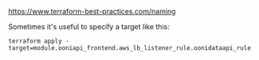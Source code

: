 https://www.terraform-best-practices.com/naming

Sometimes it's useful to specify a target like this:
```
terraform apply -target=module.ooniapi_frontend.aws_lb_listener_rule.oonidataapi_rule
```
